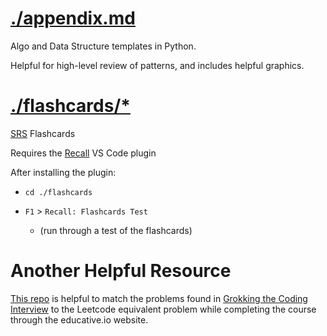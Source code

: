 # [./appendix.md](./appendix.md)
Algo and Data Structure templates in Python.

Helpful for high-level review of patterns, and includes helpful graphics.


# [./flashcards/*](./flashcards)
[SRS](https://en.wikipedia.org/wiki/Spaced_repetition) Flashcards

Requires the [Recall](https://marketplace.visualstudio.com/items?itemName=frenya.vscode-recall) VS Code plugin

After installing the plugin:

* `cd ./flashcards`

* `F1` > `Recall: Flashcards Test`
  * (run through a test of the flashcards)


# Another Helpful Resource
[This repo](https://github.com/Chanda-Abdul/Several-Coding-Patterns-for-Solving-Data-Structures-and-Algorithms-Problems-during-Interviews) is helpful to match the problems found in [Grokking the Coding Interview](https://www.educative.io/courses/grokking-the-coding-interview) to the Leetcode equivalent problem while completing the course through the educative.io website.
